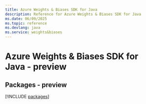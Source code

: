 ```yaml
---
title: Azure Weights & Biases SDK for Java
description: Reference for Azure Weights & Biases SDK for Java
ms.date: 06/09/2025
ms.topic: reference
ms.devlang: java
ms.service: weights&biases
---
```

# Azure Weights & Biases SDK for Java - preview
## Packages - preview
[!INCLUDE [packages](weights-&-biases-index.md)]